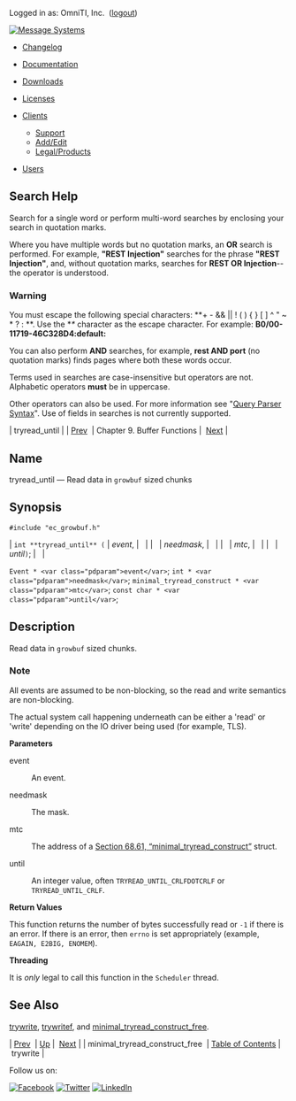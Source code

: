 Logged in as: OmniTI, Inc.  ([logout](https://support.messagesystems.com/logout.php))

[![Message Systems](https://support.messagesystems.com/images/ms-white205.png)](https://support.messagesystems.com/start.php) 

*   [Changelog](https://support.messagesystems.com/start.php?show=changelog)
*   [Documentation](https://support.messagesystems.com/docs/)
*   [Downloads](https://support.messagesystems.com/start.php)

*   [Licenses](https://support.messagesystems.com/license_summary.php)
*   <a href="">Clients</a>
    *   [Support](https://support.messagesystems.com/cs.php)
    *   [Add/Edit](https://support.messagesystems.com/edit_client.php)
    *   [Legal/Products](https://support.messagesystems.com/edit_products.php)
*   [Users](https://support.messagesystems.com/edit_customer.php)

## Search Help

Search for a single word or perform multi-word searches by enclosing your search in quotation marks.

Where you have multiple words but no quotation marks, an **OR** search is performed. For example, **"REST Injection"** searches for the phrase **"REST Injection"**, and, without quotation marks, searches for **REST OR Injection**--the operator is understood.

### Warning

You must escape the following special characters: **+ - && || ! ( ) { } [ ] ^ " ~ * ? : \**. Use the **\** character as the escape character. For example: **B0/00-11719-46C328D4\:default\:**

You can also perform **AND** searches, for example, **rest AND port** (no quotation marks) finds pages where both these words occur.

Terms used in searches are case-insensitive but operators are not. Alphabetic operators **must** be in uppercase.

Other operators can also be used. For more information see "[Query Parser Syntax](https://lucene.apache.org/core/old_versioned_docs/versions/3_0_0/queryparsersyntax.html)". Use of fields in searches is not currently supported.

| tryread_until |
| [Prev](apis.minimal_tryread_construct_free.php)  | Chapter 9. Buffer Functions |  [Next](apis.trywrite.php) |

<a name="apis.tryread_until"></a>
## Name

tryread_until — Read data in `growbuf` sized chunks

## Synopsis

`#include "ec_growbuf.h"`

| `int **tryread_until** (` | <var class="pdparam">event</var>, |   |
|   | <var class="pdparam">needmask</var>, |   |
|   | <var class="pdparam">mtc</var>, |   |
|   | <var class="pdparam">until</var>`)`; |   |

`Event * <var class="pdparam">event</var>`;
`int * <var class="pdparam">needmask</var>`;
`minimal_tryread_construct * <var class="pdparam">mtc</var>`;
`const char * <var class="pdparam">until</var>`;<a name="idp20614128"></a>
## Description

Read data in `growbuf` sized chunks.

### Note

All events are assumed to be non-blocking, so the read and write semantics are non-blocking.

The actual system call happening underneath can be either a 'read' or 'write' depending on the IO driver being used (for example, TLS).

**Parameters**

<dl class="variablelist">

<dt>event</dt>

<dd>

An event.

</dd>

<dt>needmask</dt>

<dd>

The mask.

</dd>

<dt>mtc</dt>

<dd>

The address of a [Section 68.61, “minimal_tryread_construct”](structs.minimal_tryread_construct.php "68.61. minimal_tryread_construct") struct.

</dd>

<dt>until</dt>

<dd>

An integer value, often `TRYREAD_UNTIL_CRLFDOTCRLF` or `TRYREAD_UNTIL_CRLF`.

</dd>

</dl>

**Return Values**

This function returns the number of bytes successfully read or `-1` if there is an error. If there is an error, then `errno` is set appropriately (example, `EAGAIN, E2BIG, ENOMEM`).

**Threading**

It is *only* legal to call this function in the `Scheduler` thread.

<a name="idp20631392"></a>
## See Also

[trywrite](apis.trywrite.php "trywrite"), [trywritef](apis.trywritef.php "trywritef"), and [minimal_tryread_construct_free](apis.minimal_tryread_construct_free.php "minimal_tryread_construct_free").

| [Prev](apis.minimal_tryread_construct_free.php)  | [Up](buffer.php) |  [Next](apis.trywrite.php) |
| minimal_tryread_construct_free  | [Table of Contents](index.php) |  trywrite |

Follow us on:

[![Facebook](https://support.messagesystems.com/images/icon-facebook.png)](http://www.facebook.com/messagesystems) [![Twitter](https://support.messagesystems.com/images/icon-twitter.png)](http://twitter.com/#!/MessageSystems) [![LinkedIn](https://support.messagesystems.com/images/icon-linkedin.png)](http://www.linkedin.com/company/message-systems)